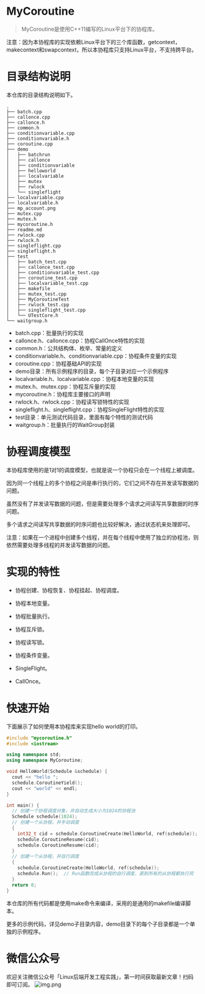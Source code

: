 # MyCoroutine

> MyCoroutine是使用C++11编写的Linux平台下的协程库。

注意：因为本协程库的实现依赖Linux平台下的三个库函数，getcontext，makecontext和swapcontext，所以本协程库只支持Linux平台，不支持跨平台。

# 目录结构说明

本仓库的目录结构说明如下。
```
.
├── batch.cpp
├── callonce.cpp
├── callonce.h
├── common.h
├── conditionvariable.cpp
├── conditionvariable.h
├── coroutine.cpp
├── demo
│   ├── batchrun
│   ├── callonce
│   ├── conditionvariable
│   ├── helloworld
│   ├── localvariable
│   ├── mutex
│   ├── rwlock
│   └── singleflight
├── localvariable.cpp
├── localvariable.h
├── mp_account.png
├── mutex.cpp
├── mutex.h
├── mycoroutine.h
├── readme.md
├── rwlock.cpp
├── rwlock.h
├── singleflight.cpp
├── singleflight.h
├── test
│   ├── batch_test.cpp
│   ├── callonce_test.cpp
│   ├── conditionvariable_test.cpp
│   ├── coroutine_test.cpp
│   ├── localvariable_test.cpp
│   ├── makefile
│   ├── mutex_test.cpp
│   ├── MyCoroutineTest
│   ├── rwlock_test.cpp
│   ├── singleflight_test.cpp
│   └── UTestCore.h
└── waitgroup.h
```

- batch.cpp：批量执行的实现
- callonce.h、callonce.cpp：协程CallOnce特性的实现
- common.h：公共结构体、枚举、常量的定义
- conditionvariable.h、conditionvariable.cpp：协程条件变量的实现
- coroutine.cpp：协程基础API的实现
- demo目录：所有示例程序的目录，每个子目录对应一个示例程序
- localvariable.h、localvariable.cpp：协程本地变量的实现
- mutex.h、mutex.cpp：协程互斥量的实现
- mycoroutine.h：协程库主要接口的声明
- rwlock.h、rwlock.cpp：协程读写锁特性的实现
- singleflight.h、singleflight.cpp：协程SingleFlight特性的实现
- test目录：单元测试代码目录，里面有每个特性的测试代码
- waitgroup.h：批量执行的WaitGroup封装

# 协程调度模型

本协程库使用的是1对1的调度模型，也就是说一个协程只会在一个线程上被调度。

因为同一个线程上的多个协程之间是串行执行的，它们之间不存在并发读写数据的问题。

虽然没有了并发读写数据的问题，但是需要处理多个请求之间读写共享数据的时序问题。

多个请求之间读写共享数据的时序问题也比较好解决，通过状态机来处理即可。

注意：如果在一个进程中创建多个线程，并在每个线程中使用了独立的协程池，则依然需要处理多线程的并发读写数据的问题。

# 实现的特性

- 协程创建、协程恢复、协程挂起、协程调度。

- 协程本地变量。

- 协程批量执行。

- 协程互斥锁。

- 协程读写锁。

- 协程条件变量。

- SingleFlight。

- CallOnce。


# 快速开始

下面展示了如何使用本协程库来实现hello world的打印。

```C++
#include "mycoroutine.h"
#include <iostream>

using namespace std;
using namespace MyCoroutine;

void HelloWorld(Schedule &schedule) {
  cout << "hello ";
  schedule.CoroutineYield();
  cout << "world" << endl;
}

int main() {
  // 创建一个协程调度对象，并自动生成大小为1024的协程池
  Schedule schedule(1024);
  // 创建一个从协程，并手动调度
  {
    int32_t cid = schedule.CoroutineCreate(HelloWorld, ref(schedule));
    schedule.CoroutineResume(cid);
    schedule.CoroutineResume(cid);
  }
  // 创建一个从协程，并自行调度
  {
    schedule.CoroutineCreate(HelloWorld, ref(schedule));
    schedule.Run();  // Run函数完成从协程的自行调度，直到所有的从协程都执行完
  }
  return 0;
}
```

本仓库的所有代码都是使用make命令来编译，采用的是通用的makefile编译脚本。

更多的示例代码，详见demo子目录内容，demo目录下的每个子目录都是一个单独的示例程序。


# 微信公众号
欢迎关注微信公众号「Linux后端开发工程实践」，第一时间获取最新文章！扫码即可订阅。
![img.png](https://github.com/wanmuc/MyCoroutine/blob/main/mp_account.png#pic_center=660*180)